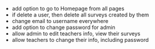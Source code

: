 - add option to go to Homepage from all pages
- if delete a user, then delete all surveys created by them
- change email to username everywhere
- add option to change password for admin
- allow admin to edit teachers info, view their surveys
- allow teachers to change their info, including password